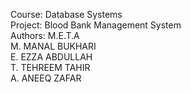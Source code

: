 Course: Database Systems
<br>
Project: Blood Bank Management System
<br>
Authors: M.E.T.A
<br>
M. MANAL BUKHARI
<br>
E. EZZA ABDULLAH
<br>
T. TEHREEM TAHIR
<br>
A. ANEEQ ZAFAR

